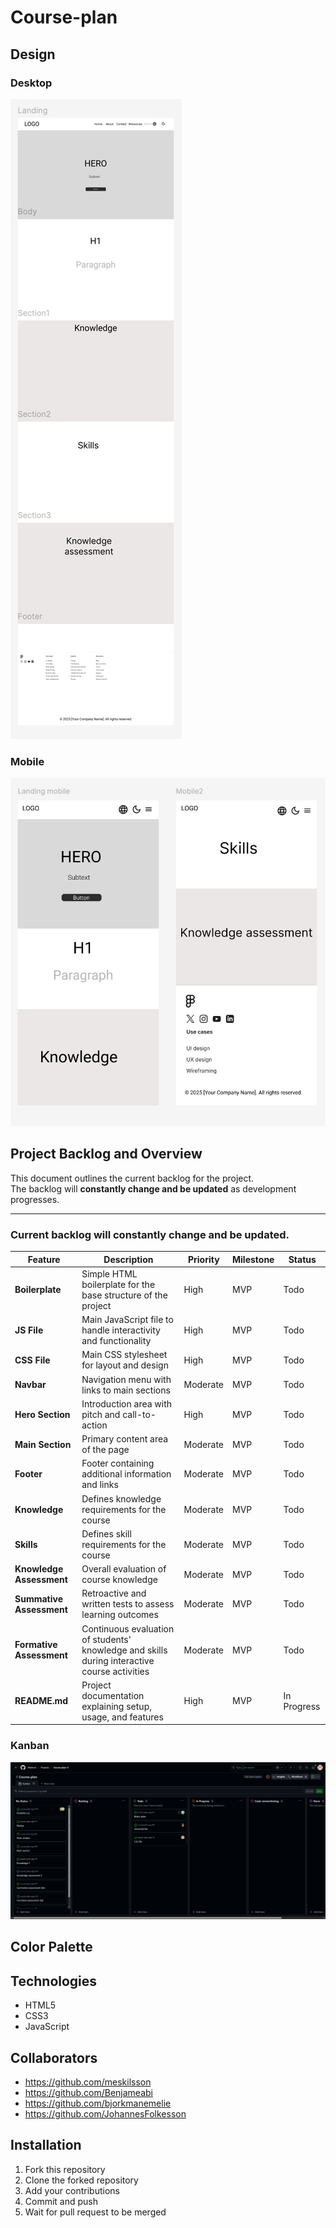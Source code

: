 # Course-plan



## Design 

### Desktop

![Design Desktop](./images/design1.jpg)

### Mobile

![Design Mobile](./images/designmobile.jpg)


## Project Backlog and Overview

This document outlines the current backlog for the project.  
The backlog will **constantly change and be updated** as development progresses.

---

### Current backlog will constantly change and be updated.

| Feature | Description | Priority | Milestone | Status |
| -------- | ------------ | -------- | ---------- | ------- |
| **Boilerplate** | Simple HTML boilerplate for the base structure of the project | High | MVP | Todo |
| **JS File** | Main JavaScript file to handle interactivity and functionality | High | MVP | Todo |
| **CSS File** | Main CSS stylesheet for layout and design | High | MVP | Todo |
| **Navbar** | Navigation menu with links to main sections | Moderate | MVP | Todo |
| **Hero Section** | Introduction area with pitch and call-to-action | High | MVP | Todo |
| **Main Section** | Primary content area of the page | Moderate | MVP | Todo |
| **Footer** | Footer containing additional information and links | Moderate | MVP | Todo |
| **Knowledge** | Defines knowledge requirements for the course | Moderate | MVP | Todo |
| **Skills** | Defines skill requirements for the course | Moderate | MVP | Todo |
| **Knowledge Assessment** | Overall evaluation of course knowledge | Moderate | MVP | Todo |
| **Summative Assessment** | Retroactive and written tests to assess learning outcomes | Moderate | MVP | Todo |
| **Formative Assessment** | Continuous evaluation of students' knowledge and skills during interactive course activities | Moderate | MVP | Todo |
| **README.md** | Project documentation explaining setup, usage, and features | High | MVP | In Progress |


### Kanban

![Project Preview](./images/Backlog.png)

## Color Palette



## Technologies
- HTML5
- CSS3
- JavaScript

## Collaborators
- https://github.com/meskilsson
- https://github.com/Benjameabi
- https://github.com/bjorkmanemelie
- https://github.com/JohannesFolkesson

## Installation

1. Fork this repository
2. Clone the forked repository
3. Add your contributions
4. Commit and push
5. Wait for pull request to be merged



